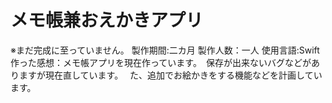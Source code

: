 # メモ帳兼おえかきアプリ
※まだ完成に至っていません。
製作期間:二カ月
製作人数：一人
使用言語:Swift
作った感想：メモ帳アプリを現在作っています。　保存が出来ないバグなどがありますが現在直しています。　
た、追加でお絵かきをする機能などを計画しています。

